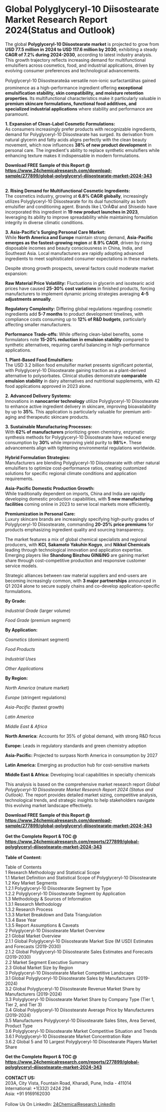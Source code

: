 <h1>Global Polyglyceryl-10 Diisostearate Market Research Report 2024(Status and Outlook)</h1><p>The global <strong>Polyglyceryl-10 Diisostearate market</strong> is projected to grow from <strong>USD 77.5 million in 2024 to USD 117.6 million by 2030</strong>, exhibiting a steady <strong>CAGR of 7.2% during 2024-2030</strong>, according to latest industry analysis. This growth trajectory reflects increasing demand for multifunctional emulsifiers across cosmetics, food, and industrial applications, driven by evolving consumer preferences and technological advancements.</p><p>Polyglyceryl-10 Diisostearateâa versatile non-ionic surfactantâhas gained prominence as a high-performance ingredient offering <strong>exceptional emulsification stability, skin compatibility, and moisture retention properties</strong>. Its multifunctional characteristics make it particularly valuable in <strong>premium skincare formulations, functional food additives, and specialized industrial applications</strong> where stability and performance are paramount.</p><p><strong>1. Expansion of Clean-Label Cosmetic Formulations:</strong><br>
As consumers increasingly prefer products with recognizable ingredients, demand for Polyglyceryl-10 Diisostearate has surged. Its derivation from natural glycerin and fatty acids aligns perfectly with the clean beauty movement, which now influences <strong>38% of new product development</strong> in personal care. The ingredient's ability to replace synthetic emulsifiers while enhancing texture makes it indispensable in modern formulations.</p><div><b>Download FREE Sample of this Report @ 
            <a href="https://www.24chemicalresearch.com/download-sample/277899/global-polyglyceryl-diisostearate-market-2024-343">
            https://www.24chemicalresearch.com/download-sample/277899/global-polyglyceryl-diisostearate-market-2024-343</a></b></div><br><p><strong>2. Rising Demand for Multifunctional Cosmetic Ingredients:</strong><br>
The cosmetics industry, growing at <strong>6.8% CAGR globally</strong>, increasingly utilizes Polyglyceryl-10 Diisostearate for its dual functionality as both emulsifier and conditioning agent. Brands like L'OrÃ©al and Shiseido have incorporated this ingredient in <strong>19 new product launches in 2023</strong>, leveraging its ability to improve spreadability while maintaining formulation integrity in diverse climatic conditions.</p><p><strong>3. Asia-Pacific's Surging Personal Care Market:</strong><br>
While <strong>North America and Europe</strong> maintain strong demand, <strong>Asia-Pacific emerges as the fastest-growing region</strong> at <strong>8.9% CAGR</strong>, driven by rising disposable incomes and beauty consciousness in China, India, and Southeast Asia. Local manufacturers are rapidly adopting advanced ingredients to meet sophisticated consumer expectations in these markets.</p><p>Despite strong growth prospects, several factors could moderate market expansion:</p><p><strong>Raw Material Price Volatility:</strong> Fluctuations in glycerin and isostearic acid prices have caused <strong>25-30% cost variations</strong> in finished products, forcing manufacturers to implement dynamic pricing strategies averaging <strong>4-5 adjustments annually</strong>.</p><p><strong>Regulatory Complexity:</strong> Differing global regulations regarding cosmetic ingredients add <strong>5-7 months</strong> to product development timelines, with compliance costs consuming up to <strong>12% of R&amp;D budgets</strong>, particularly affecting smaller manufacturers.</p><p><strong>Performance Trade-offs:</strong> While offering clean-label benefits, some formulators note <strong>15-20% reduction in emulsion stability</strong> compared to synthetic alternatives, requiring careful balancing in high-performance applications.</p><p><strong>1. Plant-Based Food Emulsifiers:</strong><br>
The USD 3.2 billion food emulsifier market presents significant potential, with Polyglyceryl-10 Diisostearate gaining traction as a plant-derived alternative to polysorbates. Clinical studies demonstrate <strong>comparable emulsion stability</strong> in dairy alternatives and nutritional supplements, with 42 food applications approved in 2023 alone.</p><p><strong>2. Advanced Delivery Systems:</strong><br>
Innovations in <strong>nanocarrier technology</strong> utilize Polyglyceryl-10 Diisostearate to enhance active ingredient delivery in skincare, improving bioavailability by up to <strong>35%</strong>. This application is particularly valuable for premium anti-aging and therapeutic skincare products.</p><p><strong>3. Sustainable Manufacturing Processes:</strong><br>
With <strong>62% of manufacturers</strong> prioritizing green chemistry, enzymatic synthesis methods for Polyglyceryl-10 Diisostearate have reduced energy consumption by <strong>30%</strong> while improving yield purity to <strong>98%+</strong>. These advancements align with tightening environmental regulations worldwide.</p><p><strong>Hybrid Formulation Strategies:</strong><br>
    Manufacturers are blending Polyglyceryl-10 Diisostearate with other natural emulsifiers to optimize cost-performance ratios, creating customized solutions for specific regional climate conditions and application requirements.</p><p><strong>Asia-Pacific Domestic Production Growth:</strong><br>
    While traditionally dependent on imports, China and India are rapidly developing domestic production capabilities, with <strong>5 new manufacturing facilities</strong> coming online in 2023 to serve local markets more efficiently.</p><p><strong>Premiumization in Personal Care:</strong><br>
    Luxury skincare brands are increasingly specifying high-purity grades of Polyglyceryl-10 Diisostearate, commanding <strong>20-25% price premiums</strong> for products emphasizing ingredient quality and sourcing transparency.</p><p>The market features a mix of global chemical specialists and regional producers, with <strong>KCI, Sakamoto Yakuhin Kogyo</strong>, and <strong>Nikkol Chemicals</strong> leading through technological innovation and application expertise. Emerging players like <strong>Shandong Binzhou GIN&amp;ING</strong> are gaining market share through cost-competitive production and responsive customer service models.</p><p>Strategic alliances between raw material suppliers and end-users are becoming increasingly common, with <strong>3 major partnerships</strong> announced in Q1 2024 alone to secure supply chains and co-develop application-specific formulations.</p><p><strong>By Grade:</strong></p><p><em>Industrial Grade</em> (larger volume)</p><p><em>Food Grade</em> (premium segment)</p><p><strong>By Application:</strong></p><p><em>Cosmetics</em> (dominant segment)</p><p><em>Food Products</em></p><p><em>Industrial Uses</em></p><p><em>Other Applications</em></p><p><strong>By Region:</strong></p><p><em>North America</em> (mature market)</p><p><em>Europe</em> (stringent regulations)</p><p><em>Asia-Pacific</em> (fastest growth)</p><p><em>Latin America</em></p><p><em>Middle East &amp; Africa</em></p><p><strong>North America:</strong> Accounts for 35% of global demand, with strong R&amp;D focus</p><p><strong>Europe:</strong> Leads in regulatory standards and green chemistry adoption</p><p><strong>Asia-Pacific:</strong> Projected to surpass North America in consumption by 2027</p><p><strong>Latin America:</strong> Emerging as production hub for cost-sensitive markets</p><p><strong>Middle East &amp; Africa:</strong> Developing local capabilities in specialty chemicals</p><p>This analysis is based on the comprehensive market research report <em>Global Polyglyceryl-10 Diisostearate Market Research Report 2024 (Status and Outlook)</em>. The report provides detailed market sizing, competitive analysis, technological trends, and strategic insights to help stakeholders navigate this evolving market landscape effectively.</p><div><b>Download FREE Sample of this Report @ 
            <a href="https://www.24chemicalresearch.com/download-sample/277899/global-polyglyceryl-diisostearate-market-2024-343">
            https://www.24chemicalresearch.com/download-sample/277899/global-polyglyceryl-diisostearate-market-2024-343</a></b></div><br><div><b>Get the Complete Report & TOC @ 
            <a href="https://www.24chemicalresearch.com/reports/277899/global-polyglyceryl-diisostearate-market-2024-343">
            https://www.24chemicalresearch.com/reports/277899/global-polyglyceryl-diisostearate-market-2024-343</a></b></div><br>
            <b>Table of Content:</b><p>Table of Contents<br />
1 Research Methodology and Statistical Scope<br />
1.1 Market Definition and Statistical Scope of Polyglyceryl-10 Diisostearate<br />
1.2 Key Market Segments<br />
1.2.1 Polyglyceryl-10 Diisostearate Segment by Type<br />
1.2.2 Polyglyceryl-10 Diisostearate Segment by Application<br />
1.3 Methodology & Sources of Information<br />
1.3.1 Research Methodology<br />
1.3.2 Research Process<br />
1.3.3 Market Breakdown and Data Triangulation<br />
1.3.4 Base Year<br />
1.3.5 Report Assumptions & Caveats<br />
2 Polyglyceryl-10 Diisostearate Market Overview<br />
2.1 Global Market Overview<br />
2.1.1 Global Polyglyceryl-10 Diisostearate Market Size (M USD) Estimates and Forecasts (2019-2030)<br />
2.1.2 Global Polyglyceryl-10 Diisostearate Sales Estimates and Forecasts (2019-2030)<br />
2.2 Market Segment Executive Summary<br />
2.3 Global Market Size by Region<br />
3 Polyglyceryl-10 Diisostearate Market Competitive Landscape<br />
3.1 Global Polyglyceryl-10 Diisostearate Sales by Manufacturers (2019-2024)<br />
3.2 Global Polyglyceryl-10 Diisostearate Revenue Market Share by Manufacturers (2019-2024)<br />
3.3 Polyglyceryl-10 Diisostearate Market Share by Company Type (Tier 1, Tier 2, and Tier 3)<br />
3.4 Global Polyglyceryl-10 Diisostearate Average Price by Manufacturers (2019-2024)<br />
3.5 Manufacturers Polyglyceryl-10 Diisostearate Sales Sites, Area Served, Product Type<br />
3.6 Polyglyceryl-10 Diisostearate Market Competitive Situation and Trends<br />
3.6.1 Polyglyceryl-10 Diisostearate Market Concentration Rate<br />
3.6.2 Global 5 and 10 Largest Polyglyceryl-10 Diisostearate Players Market Share </p><div><b>Get the Complete Report & TOC @ 
            <a href="https://www.24chemicalresearch.com/reports/277899/global-polyglyceryl-diisostearate-market-2024-343">
            https://www.24chemicalresearch.com/reports/277899/global-polyglyceryl-diisostearate-market-2024-343</a></b></div><br><b>CONTACT US:</b><br>
            203A, City Vista, Fountain Road, Kharadi, Pune, India - 411014<br>
            International: +1(332) 2424 294<br>
            Asia: +91 9169162030 <br><br>
            Follow Us On LinkedIn: <a href="https://www.linkedin.com/company/24chemicalresearch/">24ChemicalResearch LinkedIn</a>